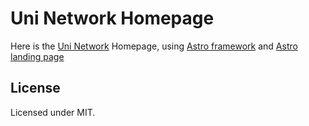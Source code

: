 # Uni Network Homepage

Here is the [Uni Network](https://sexyuni.org/) Homepage, using [Astro framework](https://astro.build) and [Astro landing page](https://github.com/mhyfritz/astro-landing-page/)

## License

Licensed under MIT.